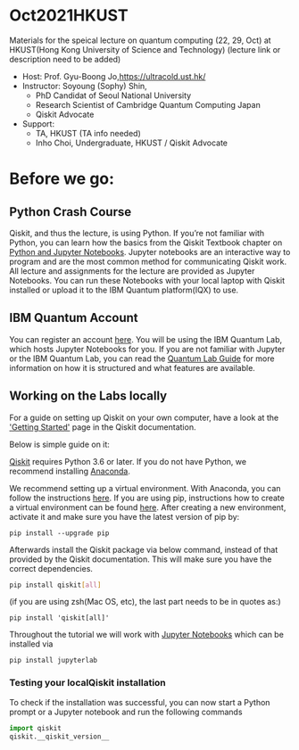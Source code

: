 # Oct2021HKUST

Materials for the speical lecture on quantum computing (22, 29, Oct) at HKUST(Hong Kong University of Science and Technology)
(lecture link or description need to be added)

- Host: Prof. Gyu-Boong Jo,https://ultracold.ust.hk/ 
- Instructor: Soyoung (Sophy) Shin, 
  - PhD Candidat of Seoul National University
  - Research Scientist of Cambridge Quantum Computing Japan
  - Qiskit Advocate
- Support:  
    -   TA, HKUST (TA info needed)
    -   Inho Choi, Undergraduate, HKUST / Qiskit Advocate
 

# Before we go:


## Python Crash Course

Qiskit, and thus the lecture, is using Python. If you’re not familiar with Python, you can learn how the basics from the Qiskit Textbook chapter on [Python and Jupyter Notebooks](https://qiskit.org/textbook/ch-prerequisites/python-and-jupyter-notebooks.html). Jupyter notebooks are an interactive way to program and are the most common method for communicating Qiskit work. All lecture and assignments for the lecture are provided as Jupyter Notebooks. You can run these Notebooks with your local laptop with Qiskit installed or upload it to the IBM Quantum platform(IQX) to use. 

## IBM Quantum Account

You can register an account [here](https://auth.quantum-computing.ibm.com/auth/idaas?redirectTo=https%3A%2F%2Fquantum-computing.ibm.com%2F). You will be using the IBM Quantum Lab, which hosts Jupyter Notebooks for you. If you are not familiar with Jupyter or the IBM Quantum Lab, you can read the [Quantum Lab Guide](https://quantum-computing.ibm.com/lab/docs/iql/#qlab) for more information on how it is structured and what features are available.

## Working on the Labs locally

For a guide on setting up Qiskit on your own computer, have a look at the ['Getting Started'](https://qiskit.org/documentation/getting_started.html) page in the Qiskit documentation. 

Below is simple guide on it:


[Qiskit](https://github.com/Qiskit/qiskit "Qiskit") requires Python 3.6 or later. If you do not have Python, we recommend installing [Anaconda](https://www.anaconda.com/products/individual "Anaconda Individual Edition").

We recommend setting up a virtual environment. With Anaconda, you can follow the instructions [here](https://qiskit.org/documentation/install.html "Qiskit Installation Instructions"). If you are using pip, instructions how to create a virtual environment can be found [here](https://packaging.python.org/guides/installing-using-pip-and-virtual-environments/).
After creating a new environment, activate it and make sure you have the latest version of pip by:
```
pip install --upgrade pip
```

Afterwards install the Qiskit package via below command, instead of that provided by the Qiskit documentation. This will make sure you have the correct dependencies.

```bash
pip install qiskit[all]
```

(if you are using zsh(Mac OS, etc), the last part needs to be in quotes as:)

```
pip install 'qiskit[all]'
```

Throughout the tutorial we will work with [Jupyter Notebooks](https://jupyter.org/ "Jupyter") which can be installed via 

```
pip install jupyterlab
```

### Testing your localQiskit installation

To check if the installation was successful, you can now start a Python prompt or a Jupyter notebook and run the following commands

```Python
import qiskit
qiskit.__qiskit_version__
```
